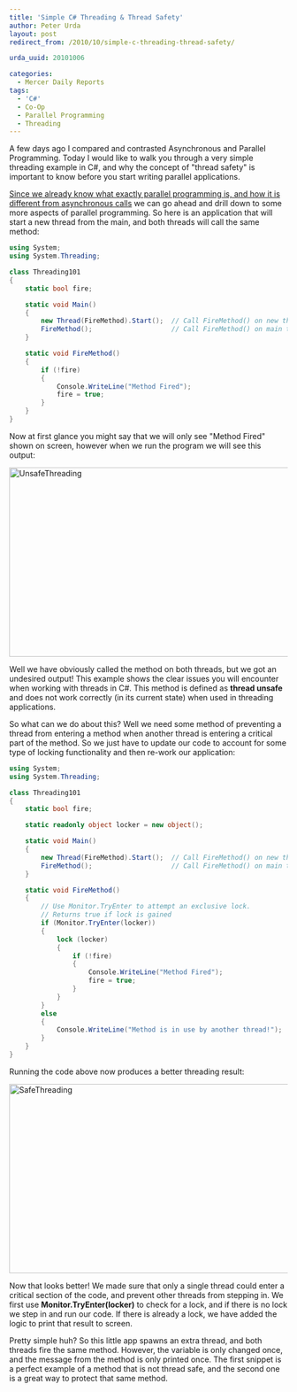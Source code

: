 ```yaml
---
title: 'Simple C# Threading & Thread Safety'
author: Peter Urda
layout: post
redirect_from: /2010/10/simple-c-threading-thread-safety/

urda_uuid: 20101006

categories:
  - Mercer Daily Reports
tags:
  - 'C#'
  - Co-Op
  - Parallel Programming
  - Threading
---
```


A few days ago I compared and contrasted Asynchronous and Parallel Programming. Today I would like to walk you through a very simple threading example in C#, and why the concept of "thread safety" is important to know before you start writing parallel applications.

[Since we already know what exactly parallel programming is, and how it is different from asynchronous calls][1] we can go ahead and drill down to some more aspects of parallel programming. So here is an application that will start a new thread from the main, and both threads will call the same method:

```csharp
using System;
using System.Threading;

class Threading101
{
    static bool fire;

    static void Main()
    {
        new Thread(FireMethod).Start();  // Call FireMethod() on new thread
        FireMethod();                    // Call FireMethod() on main thread
    }

    static void FireMethod()
    {
        if (!fire)
        {
            Console.WriteLine("Method Fired");
            fire = true;
        }
    }
}
```

Now at first glance you might say that we will only see "Method Fired" shown on screen, however when we run the program we will see this output:

<img class="aligncenter size-full wp-image-1002" title="UnsafeThreading" src="http://www.peter-urda.com/wp/wp-content/uploads/2010/10/UnsafeThreading.png" alt="UnsafeThreading" width="677" height="342" />

Well we have obviously called the method on both threads, but we got an undesired output! This example shows the clear issues you will encounter when working with threads in C#. This method is defined as **thread unsafe** and does not work correctly (in its current state) when used in threading applications.

So what can we do about this? Well we need some method of preventing a thread from entering a method when another thread is entering a critical part of the method. So we just have to update our code to account for some type of locking functionality and then re-work our application:

```csharp
using System;
using System.Threading;

class Threading101
{
    static bool fire;

    static readonly object locker = new object();

    static void Main()
    {
        new Thread(FireMethod).Start();  // Call FireMethod() on new thread
        FireMethod();                    // Call FireMethod() on main thread
    }

    static void FireMethod()
    {
        // Use Monitor.TryEnter to attempt an exclusive lock.
        // Returns true if lock is gained
        if (Monitor.TryEnter(locker))
        {
            lock (locker)
            {
                if (!fire)
                {
                    Console.WriteLine("Method Fired");
                    fire = true;
                }
            }
        }
        else
        {
            Console.WriteLine("Method is in use by another thread!");
        }
    }
}
```

Running the code above now produces a better threading result:

<img class="aligncenter size-full wp-image-1005" title="SafeThreading" src="http://www.peter-urda.com/wp/wp-content/uploads/2010/10/SafeThreading.png" alt="SafeThreading" width="677" height="342" />

Now that looks better! We made sure that only a single thread could enter a critical section of the code, and prevent other threads from stepping in. We first use **Monitor.TryEnter(locker)** to check for a lock, and if there is no lock we step in and run our code. If there is already a lock, we have added the logic to print that result to screen.

Pretty simple huh? So this little app spawns an extra thread, and both threads fire the same method. However, the variable is only changed once, and the message from the method is only printed once. The first snippet is a perfect example of a method that is not thread safe, and the second one is a great way to protect that same method.

 [1]: http://www.peter-urda.com/2010/10/asynchronous-versus-parallel-programming
